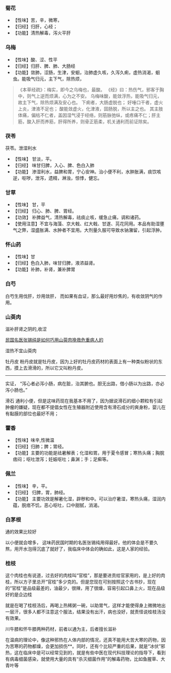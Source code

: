 

### 菊花


+ 【性味】苦，辛，微寒，
+ 【归经】归肝，心经；
+ 【功能】清热解毒，泻火平肝

### 乌梅


+ 【性味】酸、涩、性平
+ 【归经】归肝、脾、肺、大肠经
+ 【功能】敛肺，涩肠，生津，安蛔，治肺虚久咳，久泻久痢，虚热消渴，蛔虫。能吸气归元，主下气，除热烦，


>《本草经疏》：梅实，即今之乌梅也，最酸。
>《经》曰：热伤气，邪客于胸中，则气上逆而烦满，心为之不安。
>  乌梅味酸，能敛浮热，能吸气归元，故主下气，除热烦满及安心也。
>  下痢者，大肠虚脱也；
>  好唾口干者，虚火上炎，津液不足也；
>  酸能敛虚火，化津液，固肠脱，所以主之也。
>  其主肢体痛，偏枯不仁者，盖因湿气浸于经络，则筋脉弛纵，或疼痛不仁；肝主筋，酸入肝而养筋，肝得所养，则骨正筋柔，机关通利而前证除矣。


### 茯苓

茯苓。泄湿利水

+ 【性味】 甘淡，平。
+ 【归经】 味甘归脾，入心、脾、色白入肺
+ 【功能】 渗湿利水，益脾和胃，宁心安神。治小便不利，水肿胀满，痰饮咳逆，呕哕，泄泻，遗精，淋浊，惊悸，健忘。


### 甘草

+ 【性味】 甘，平
+ 【归经】 归心、肺、脾、胃经。
+ 【功效】 补脾益气，清热解毒，祛痰止咳，缓急止痛，调和诸药。
+ 【使用注意】不宜与海藻、京大戟、红大戟、甘遂、芫花同用。本品有助湿壅气之弊，湿盛胀满、水肿者不宜用。大剂量久服可导致水钠潴留，引起浮肿。


### 怀山药


+ 【性味】甘
+ 【归经】色白入肺，味甘归脾，液浓益肾。
+ 【功能】补肺，补肾，兼补脾胃

### 白芍

白芍生用伐肝，炒用敛肝， 而如果有血证，那么最好用炒焦的，有收敛阴气的作用。

### 山萸肉

滋补肝肾之阴的,收涩


[民国名医张锡纯是如何巧用山萸肉挽救危重病人的](http://blog.sina.com.cn/s/blog_5c3e721a0102wbgl.html)


湿热不宜山萸肉


牡丹皮 粉丹皮就是牡丹皮，因为上好的牡丹皮药材的表面上有一种类似粉状的东西，摸上去滑滑的，所以它又叫粉丹皮。

----



实证， “泻心者必泻小肠，病在脏，治其腑也。胆无出路，借小肠以为出路，亦必泻小肠也。”



滑石 通利小便，但是这味药现在我基本不用了，因为据说滑石的细小颗粒有引起肿瘤的嫌疑，现在都不提倡女性在生殖器附近使用含有滑石成分的爽身粉，婴儿在有黏膜的部位也最好不用；

### 藿香
+ 【性味】味辛,性微温
+ 【归经】归肺；脾；胃经。
+ 【功能】主要的功能是祛暑解表；化湿和胃。用于夏令感冒；寒热头痛；胸脘痞闷；呕吐泄泻；妊娠呕吐；鼻渊；手；足癣等。


### 佩兰
+ 【性味】 辛，平。
+ 【归经】 归脾，胃，肺经。
+ 【功能】 主要功效是解暑化湿，辟秽和中。可以治疗暑湿，寒热头痛，湿润内蕴，脘痞不饥，恶心呕吐，口中甜腻，消渴。

### 白茅根 

通的效果比较好

以小便就会增多， 这味药民国时期的名医张锡纯用得最好。他的体会是不要久熬，用开水泡得沉底了就好了，我临床中体会的确如此，这是人家的经验。


### 桂枝

这个肉桂也有说道，过去好的肉桂叫“官桂”，那是要进贡给官家用的，是上好的肉桂，所以方子里总开“官桂”多少克的。但是您现在可别按照这个古书抄，现在的“官桂”是品级最差的，油最少，很辣，用了很燥，容易引起口鼻上火，现在品级好的是企边桂


就是在喝了桂枝汤后，再喝上热稀粥一碗，以助胃气，这样才能使得身上微微地出一层汗，很多人都不注意这个服法，结果没有出汗，病也没好，就责怪说桂枝汤没有效果。 


川牛膝和怀牛膝两种药材，前者以通为主，后者擅长滋补



在温病的理论中，像这种邪热在人体内部的情况，还真不能用大苦大寒的药物，因为苦寒的药物都燥，会更加损伤**。同时，还有个比较严重的后果，就是“冰伏”邪热，这在临床中是可以经常见到的，就是有些中医在现代科技理论的指导下，看到有病毒细菌感染，就使用大量的具有“杀灭细菌作用”的解毒药物，比如鱼腥草、大青叶等